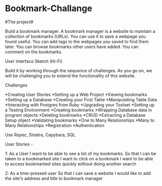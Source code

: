 # Bookmark-Challange

#The project#

Build a bookmark manager. A bookmark manager is a website to maintain a collection of bookmarks (URLs). You can use it to save a webpage you found useful. You can add tags to the webpages you saved to find them later. You can browse bookmarks other users have added. You can comment on the bookmarks.

User Interface Sketch (Hi-Fi)

Build it by working through the sequence of challenges. As you go on, we will be challenging you to extend the functionality of this website.

Challenges

*Creating User Stories
*Setting up a Web Project
*Viewing bookmarks
*Setting up a Database
*Creating your First Table
*Manipulating Table Data
*Interacting with Postgres from Ruby
*Upgrading your Toolset
*Setting up a Testing Environment
*Creating bookmarks
*Wrapping Database data in program objects
*Deleting bookmarks
*CRUD
*Extracting a Database Setup object
*Validating bookmarks
*One to Many Relationships
*Many to Many Relationships
*Registration
*Authentication

Use Rspec, Sinatra, Capybara, SQL

User Stories -

1: As a User I want to be able to see a list of my bookmarks.
So that I can be taken to a bookmarked site I want to click on a bookmark
I want to be able to access bookmarked sites quickly without doing another search  

2: As a time-pressed user
So that I can save a website
I would like to add the site's address and title to bookmark manager
